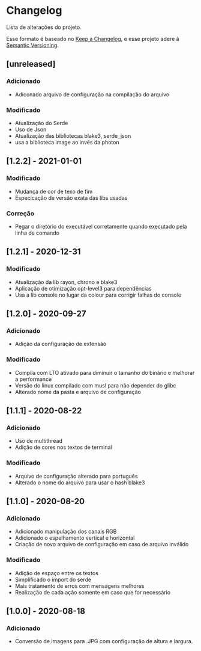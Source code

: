 # Changelog
Lista de alterações do projeto.

Esse formato é baseado no [Keep a Changelog](https://keepachangelog.com/pt/1.0.0/),
e esse projeto adere à [Semantic Versioning](https://semver.org/spec/v2.0.0.html).

## [unreleased]
### Adicionado
- Adiconado arquivo de configuração na compilação do arquivo

### Modificado
- Atualização do Serde
- Uso de Json
- Atualização das bibliotecas blake3, serde_json
- usa a biblioteca image ao invés da photon

## [1.2.2] - 2021-01-01
### Modificado
- Mudança de cor de texo de fim
- Especicação de versão exata das libs usadas

### Correção
- Pegar o diretório do executável corretamente quando executado pela linha de comando

## [1.2.1] - 2020-12-31
### Modificado
- Atualização da lib rayon, chrono e blake3
- Aplicação de otimização opt-level3 para dependências
- Usa a lib console no lugar da colour para corrigir falhas do console

## [1.2.0] - 2020-09-27
### Adicionado
- Adição da configuração de extensão

### Modificado
- Compila com LTO ativado para diminuir o tamanho do binário e melhorar a performance
- Versão do linux compilado com musl para não depender do glibc
- Alterado nome da pasta e arquivo de configuração

## [1.1.1] - 2020-08-22
### Adicionado
- Uso de multithread
- Adição de cores nos textos de terminal

### Modificado
- Arquivo de configuração alterado para português
- Alterado o nome do arquivo para usar o hash blake3

## [1.1.0] - 2020-08-20
### Adicionado
- Adicionado manipulação dos canais RGB
- Adicionado o espelhamento vertical e horizontal
- Criação de novo arquivo de configuração em caso de arquivo inválido

### Modificado
- Adição de espaço entre os textos 
- Simplificado o import do serde
- Mais tratamento de erros com mensagens melhores
- Realização de cada ação somente em caso que for necessário

## [1.0.0] - 2020-08-18
### Adicionado
- Conversão de imagens para .JPG com configuração de altura e largura.